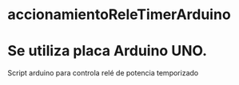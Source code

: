 # accionamientoReleTimerArduino
# Se utiliza placa Arduino UNO.
Script arduino para controla relé de potencia temporizado
